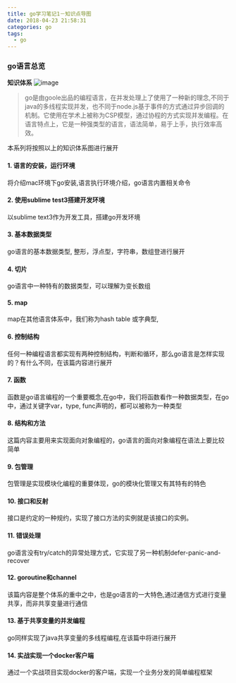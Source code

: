 ```yaml
---
title: go学习笔记1－知识点导图
date: 2018-04-23 21:58:31
categories: go
tags:
  - go
---
```


### go语言总览

**知识体系**
![image](http://ok0uwamt8.bkt.clouddn.com/go%20%E7%9F%A5%E8%AF%86%E5%9B%BE%E8%B0%B1.png)

> go是由goole出品的编程语言，在并发处理上了使用了一种新的理念,不同于java的多线程实现并发，也不同于node.js基于事件的方式通过异步回调的机制。它使用在学术上被称为CSP模型，通过协程的方式实现并发编程。在语言特点上，它是一种强类型的语言，语法简单，易于上手，执行效率高效。

本系列将按照以上的知识体系图进行展开

#### 1. 语言的安装，运行环境
将介绍mac环境下go安装,语言执行环境介绍，go语言内置相关命令

#### 2. 使用sublime test3搭建开发环境
以sublime text3作为开发工具，搭建go开发环境

#### 3. 基本数据类型
go语言的基本数据类型, 整形，浮点型，字符串，数组登进行展开

#### 4. 切片
go语言中一种特有的数据类型，可以理解为变长数组

#### 5. map
map在其他语言体系中，我们称为hash table 或字典型,

#### 6. 控制结构
任何一种编程语言都实现有两种控制结构，判断和循环，那么go语言是怎样实现的？有什么不同，在该篇内容进行展开

#### 7. 函数
函数是go语言编程的一个重要概念,在go中，我们将函数看作一种数据类型，在go中，通过关键字var，type, func声明的，都可以被称为一种类型

#### 8. 结构和方法
这篇内容主要用来实现面向对象编程的，go语言的面向对象编程在语法上要比较简单

#### 9. 包管理
包管理是实现模块化编程的重要体现，go的模块化管理又有其特有的特色

#### 10. 接口和反射
接口是约定的一种规约，实现了接口方法的实例就是该接口的实例。

#### 11. 错误处理
go语言没有try/catch的异常处理方式，它实现了另一种机制defer-panic-and-recover

#### 12. goroutine和channel
该篇内容是整个体系的重中之中，也是go语言的一大特色,通过通信方式进行变量共享，而非共享变量进行通信

#### 13. 基于共享变量的并发编程
go同样实现了java共享变量的多线程编程,在该篇中将进行展开

#### 14. 实战实现一个docker客户端
通过一个实战项目实现docker的客户端，实现一个业务分发的简单编程框架